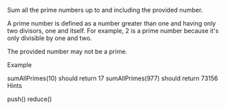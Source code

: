 Sum all the prime numbers up to and including the provided number.

A prime number is defined as a number greater than one and having only two divisors, one and itself. For example, 2 is a prime number because it's only divisible by one and two.

The provided number may not be a prime.

Example

sumAllPrimes(10) should return 17
sumAllPrimes(977) should return 73156
Hints

push()
reduce()
